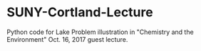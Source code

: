 # SUNY-Cortland-Lecture
Python code for Lake Problem illustration in "Chemistry and the Environment" Oct. 16, 2017 guest lecture.
